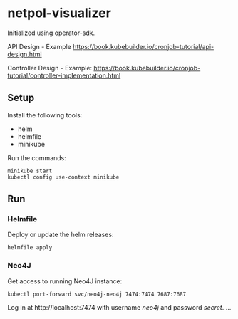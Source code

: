 # netpol-visualizer

Initialized using operator-sdk.


API Design - Example
https://book.kubebuilder.io/cronjob-tutorial/api-design.html

Controller Design - Example:
https://book.kubebuilder.io/cronjob-tutorial/controller-implementation.html

## Setup
Install the following tools:
- helm
- helmfile
- minikube

Run the commands:
```shell script
minikube start
kubectl config use-context minikube
```

## Run

### Helmfile

Deploy or update the helm releases:
```shell script
helmfile apply
```

### Neo4J
Get access to running Neo4J instance:
```shell script
kubectl port-forward svc/neo4j-neo4j 7474:7474 7687:7687
```

Log in at http://localhost:7474 with username *neo4j* and password *secret*.
...
